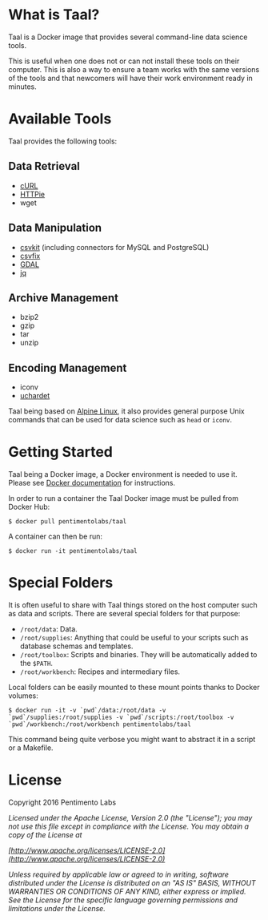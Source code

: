 What is Taal?
=============

Taal is a Docker image that provides several command-line data science tools.

This is useful when one does not or can not install these tools on their computer. This is also a way to ensure
a team works with the same versions of the tools and that newcomers will have their work environment ready in minutes.

Available Tools
===============

Taal provides the following tools:

Data Retrieval
--------------

* [cURL](http://curl.haxx.se/)
* [HTTPie](https://github.com/jkbrzt/httpie)
* wget

Data Manipulation
-----------------

* [csvkit](https://github.com/onyxfish/csvkit) (including connectors for MySQL and PostgreSQL)
* [csvfix](http://neilb.bitbucket.org/csvfix/)
* [GDAL](http://www.gdal.org/)
* [jq](https://stedolan.github.io/jq/)

Archive Management
------------------

* bzip2
* gzip
* tar
* unzip

Encoding Management
-------------------

* iconv
* [uchardet](https://github.com/BYVoid/uchardet)

Taal being based on [Alpine Linux](https://hub.docker.com/_/alpine/), it also provides general purpose Unix commands that can be used for data science such as `head` or `iconv`.

Getting Started
===============

Taal being a Docker image, a Docker environment is needed to use it. Please see
[Docker documentation](https://docs.docker.com/) for instructions.

In order to run a container the Taal Docker image must be pulled from Docker Hub:

    $ docker pull pentimentolabs/taal
    
A container can then be run:

    $ docker run -it pentimentolabs/taal
    
Special Folders
===============

It is often useful to share with Taal things stored on the host computer such as data and scripts. There are several special folders for that purpose:

* `/root/data`: Data.
* `/root/supplies`: Anything that could be useful to your scripts such as database schemas and templates.
* `/root/toolbox`: Scripts and binaries. They will be automatically added to the `$PATH`.
* `/root/workbench`: Recipes and intermediary files.
    
Local folders can be easily mounted to these mount points thanks to Docker volumes:

    $ docker run -it -v `pwd`/data:/root/data -v `pwd`/supplies:/root/supplies -v `pwd`/scripts:/root/toolbox -v `pwd`/workbench:/root/workbench pentimentolabs/taal

This command being quite verbose you might want to abstract it in a script or a Makefile.

License
=======

Copyright 2016 Pentimento Labs

*Licensed under the Apache License, Version 2.0 (the "License");
you may not use this file except in compliance with the License.
You may obtain a copy of the License at*

*[http://www.apache.org/licenses/LICENSE-2.0](http://www.apache.org/licenses/LICENSE-2.0)*

*Unless required by applicable law or agreed to in writing, software   distributed under the License is distributed on an "AS IS" BASIS,
WITHOUT WARRANTIES OR CONDITIONS OF ANY KIND, either express or implied.
See the License for the specific language governing permissions and
limitations under the License.*
